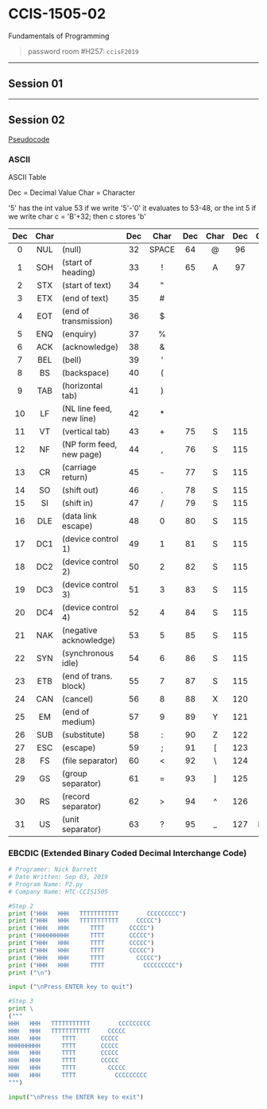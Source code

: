 # CCIS-1505-02
Fundamentals of Programming

> password room #H257: `ccisF2019`

---
## Session 01


---

## Session 02


[Pseudocode](https://en.wikipedia.org/wiki/Pseudocode)

### ASCII


ASCII Table

Dec  = Decimal Value
Char = Character

'5' has the int value 53
if we write '5'-'0' it evaluates to 53-48, or the int 5
if we write char c = 'B'+32; then c stores 'b'

| Dec | Char |   | Dec | Char | Dec | Char | Dec | Char |
|:---:|:---:|---|:---:|:---:|:---:|:---:|:---:|:---:|
| 0 | NUL | (null) | 32 | SPACE | 64 | @ | 96 | ` |
| 1 | SOH | (start of heading)  | 33 | ! | 65 | A | 97 | a |
| 2 | STX | (start of text) | 34 | " |   |   |   |   |
| 3 | ETX | (end of text) | 35 | # |   |   |   |   |
| 4 | EOT | (end of transmission) | 36 | $ |   |   |   |   |
| 5 | ENQ | (enquiry) | 37 | % |   |   |   |   |
| 6 | ACK | (acknowledge) | 38 | & |   |   |   |   |
| 7 | BEL | (bell) | 39 | ' |   |   |   |   |
| 8 | BS | (backspace) | 40 | ( |   |   |   |   |
| 9 | TAB | (horizontal tab) | 41 | ) |   |   |   |   |
| 10 | LF | (NL line feed, new line) | 42 | * |   |   |   |   |
| 11 | VT | (vertical tab) | 43 | + | 75 | S | 115 | s |
| 12 | NF | (NP form feed, new page) | 44 | , | 76 | S | 115 | s |
| 13 | CR | (carriage return) | 45 | - | 77 | S | 115 | s |
| 14 | SO | (shift out) | 46 | . | 78 | S | 115 | s |
| 15 | SI | (shift in) | 47| / | 79 | S | 115 | s |
| 16 | DLE | (data link escape) | 48 | 0 | 80 | S | 115 | s |
| 17 | DC1 | (device control 1) | 49 | 1 | 81 | S | 115 | s |
| 18 | DC2 | (device control 2) | 50 | 2 | 82 | S | 115 | s |
| 19 | DC3 | (device control 3) | 51 | 3 | 83 | S | 115 | s |
| 20 | DC4 | (device control 4) | 52 | 4 | 84 | S | 115 | s |
| 21 | NAK | (negative acknowledge) | 53 | 5 | 85 | S | 115 | s |
| 22 | SYN | (synchronous idle) | 54 | 6 | 86 | S | 115 | s |
| 23 | ETB | (end of trans. block) | 55 | 7 | 87 | S | 115 | s |
| 24 | CAN | (cancel) | 56 | 8 | 88 | X | 120 | x |
| 25 | EM | (end of medium) | 57 | 9 | 89 | Y | 121 | y |
| 26 | SUB | (substitute) | 58 | : | 90 | Z | 122 | z |
| 27 | ESC | (escape) | 59 | ; | 91 | [ | 123 | s |
| 28 | FS | (file separator) | 60 | < | 92 | \ | 124 | s |
| 29 | GS | (group separator) | 61 | = | 93 | ] | 125 | } |
| 30 | RS | (record separator) | 62 | > | 94 | ^ | 126 | ~ |
| 31 | US | (unit separator) | 63 | ? | 95 | _ | 127 | DEL |

### EBCDIC (Extended Binary Coded Decimal Interchange Code)



```python
# Programer: Nick Barrett
# Date Written: Sep 03, 2019
# Program Name: P2.py
# Company Name: HTC-CCIS1505

#Step 2
print ("HHH   HHH   TTTTTTTTTTT        CCCCCCCCC")
print ("HHH   HHH   TTTTTTTTTTT     CCCCC")
print ("HHH   HHH      TTTT       CCCCC")
print ("HHHHHHHHH      TTTT       CCCCC")
print ("HHH   HHH      TTTT       CCCCC")
print ("HHH   HHH      TTTT       CCCCC")
print ("HHH   HHH      TTTT         CCCCC")
print ("HHH   HHH      TTTT           CCCCCCCCC")
print ("\n")

input ("\nPress ENTER key to quit")

#Step 3
print \
("""
HHH   HHH   TTTTTTTTTTT        CCCCCCCCC
HHH   HHH   TTTTTTTTTTT     CCCCC
HHH   HHH      TTTT       CCCCC
HHHHHHHHH      TTTT       CCCCC
HHH   HHH      TTTT       CCCCC
HHH   HHH      TTTT       CCCCC
HHH   HHH      TTTT         CCCCC
HHH   HHH      TTTT           CCCCCCCCC
""")

input("\nPress the ENTER key to exit")
```
